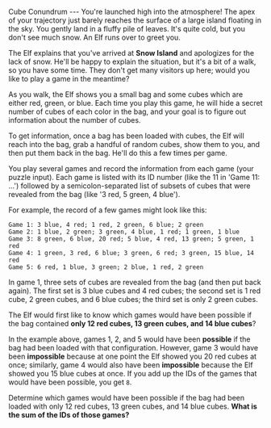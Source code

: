 Cube Conundrum ---
You're launched high into the atmosphere! The apex of your trajectory just barely reaches the surface of a large island
floating in the sky. You gently land in a fluffy pile of leaves. It's quite cold, but you don't see much snow.
An Elf runs over to greet you.

The Elf explains that you've arrived at **Snow Island** and apologizes for the lack of snow. He'll be happy to explain
the situation, but it's a bit of a walk, so you have some time. They don't get many visitors up here; would you like to
play a game in the meantime?

As you walk, the Elf shows you a small bag and some cubes which are either red, green, or blue. Each time you play this
game, he will hide a secret number of cubes of each color in the bag, and your goal is to figure out information about
the number of cubes.

To get information, once a bag has been loaded with cubes, the Elf will reach into the bag, grab a handful of random
cubes, show them to you, and then put them back in the bag. He'll do this a few times per game.

You play several games and record the information from each game (your puzzle input). Each game is listed with its ID
number (like the 11 in 'Game 11: ...') followed by a semicolon-separated list of subsets of cubes that were revealed
from the bag (like '3 red, 5 green, 4 blue').

For example, the record of a few games might look like this:
```
Game 1: 3 blue, 4 red; 1 red, 2 green, 6 blue; 2 green
Game 2: 1 blue, 2 green; 3 green, 4 blue, 1 red; 1 green, 1 blue
Game 3: 8 green, 6 blue, 20 red; 5 blue, 4 red, 13 green; 5 green, 1 red
Game 4: 1 green, 3 red, 6 blue; 3 green, 6 red; 3 green, 15 blue, 14 red
Game 5: 6 red, 1 blue, 3 green; 2 blue, 1 red, 2 green
```

In game 1, three sets of cubes are revealed from the bag (and then put back again). The first set is 3 blue cubes and 4
red cubes; the second set is 1 red cube, 2 green cubes, and 6 blue cubes; the third set is only 2 green cubes.

The Elf would first like to know which games would have been possible if the bag contained **only 12 red cubes, 13 green
cubes, and 14 blue cubes**?

In the example above, games 1, 2, and 5 would have been **possible** if the bag had been loaded with that configuration.
However, game 3 would have been **impossible** because at one point the Elf showed you 20 red cubes at once; similarly,
game 4 would also have been **impossible** because the Elf showed you 15 blue cubes at once. If you add up the IDs of
the games that would have been possible, you get `8`.

Determine which games would have been possible if the bag had been loaded with only 12 red cubes, 13 green cubes,
and 14 blue cubes. **What is the sum of the IDs of those games?**
